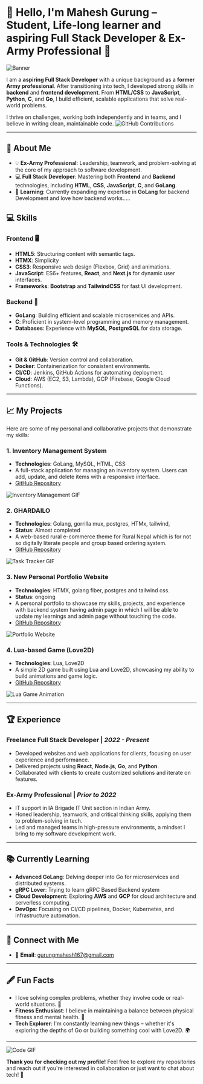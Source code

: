 # 👋 Hello, I'm Mahesh Gurung – Student, Life-long learner and aspiring Full Stack Developer & Ex-Army Professional 🚀

![Banner](https://media.giphy.com/media/mguPrVJAnEHIY/giphy.gif)


I am a **aspiring Full Stack Developer** with a unique background as a **former Army professional**. After transitioning into tech, I developed strong skills in **backend** and **frontend development**. From **HTML/CSS** to **JavaScript**, **Python**, **C**, and **Go**, I build efficient, scalable applications that solve real-world problems.

I thrive on challenges, working both independently and in teams, and I believe in writing clean, maintainable code.
![GitHub Contributions](https://activity-graph.herokuapp.com/graph?username=IamMaheshGurung&bg_color=000000&color=00ff00&line=00ff00&point=ff0000&area=true&hide_border=true)


---

## 🚀 About Me

- 💡 **Ex-Army Professional**: Leadership, teamwork, and problem-solving at the core of my approach to software development.
- 💻 **Full Stack Developer**: Mastering both **Frontend** and **Backend** technologies, including **HTML**, **CSS**, **JavaScript**, **C**, and **GoLang**.
- 🌱 **Learning**: Currently expanding my expertise in **GoLang** for backend Development and love how backend works.....

## 💻 Skills

### **Frontend** 🖥️
- **HTML5**: Structuring content with semantic tags.
- **HTMX**: Simplicity 
- **CSS3**: Responsive web design (Flexbox, Grid) and animations.
- **JavaScript**: ES6+ features, **React**, and **Next.js** for dynamic user interfaces.
- **Frameworks**: **Bootstrap** and **TailwindCSS** for fast UI development.

### **Backend** 🔧
- **GoLang**: Building efficient and scalable microservices and APIs.
- **C**: Proficient in system-level programming and memory management.
- **Databases**: Experience with **MySQL**, **PostgreSQL** for data storage.

### **Tools & Technologies** 🛠️
- **Git & GitHub**: Version control and collaboration.
- **Docker**: Containerization for consistent environments.
- **CI/CD**: Jenkins, GitHub Actions for automating deployment.
- **Cloud**: AWS (EC2, S3, Lambda), GCP (Firebase, Google Cloud Functions).

---

## 📈 My Projects

Here are some of my personal and collaborative projects that demonstrate my skills:

### 1. **Inventory Management System**
   - **Technologies**: GoLang, MySQL, HTML, CSS
   - A full-stack application for managing an inventory system. Users can add, update, and delete items with a responsive interface.
   - [GitHub Repository](https://github.com/yourusername/inventory-management)

   ![Inventory Management GIF](https://media.giphy.com/media/JW60Ndjr5wAdP7QQ3l/giphy.gif)

### 2. **GHARDAILO**
   - **Technologies**: Golang, gorrilla mux, postgres, HTMx, tailwind,
   - **Status**: Almost completed
   - A web-based rural e-commerce theme for Rural Nepal which is for not so digitally literate people and group based ordering system.
   - [GitHub Repository](https://github.com/IamMaheshGurung/ghardailo)

   ![Task Tracker GIF](https://media.giphy.com/media/3o7qE4d95Ib8sZHv4I/giphy.gif)

### 3. **New Personal Portfolio Website**
   - **Technologies**: HTMX, golang fiber, postgres and tailwind css.
   - **Status**: ongoing
   - A personal portfolio to showcase my skills, projects, and experience with backend system having admin page in which I will be able to update my learnings and admin page without touching the code.
   - [GitHub Repository](https://github.com/IamMaheshGurung/NewPortfolio)

   ![Portfolio Website](https://media.giphy.com/media/3ohs4kJlvkY57vP19O/giphy.gif)

### 4. **Lua-based Game (Love2D)**
   - **Technologies**: Lua, Love2D
   - A simple 2D game built using Lua and Love2D, showcasing my ability to build animations and game logic.
   - [GitHub Repository](https://github.com/yourusername/love2d-game)

   ![Lua Game Animation](https://media.giphy.com/media/9U5ovNGtY0eFdfEqPf/giphy.gif)

---

## 🏆 Experience

### **Freelance Full Stack Developer** | *2022 - Present*
   - Developed websites and web applications for clients, focusing on user experience and performance.
   - Delivered projects using **React**, **Node.js**, **Go**, and **Python**.
   - Collaborated with clients to create customized solutions and iterate on features.

### **Ex-Army Professional** | *Prior to 2022*
   - IT support in IA Brigade IT Unit section in Indian Army.
   - Honed leadership, teamwork, and critical thinking skills, applying them to problem-solving in tech.
   - Led and managed teams in high-pressure environments, a mindset I bring to my software development work.
     

---

## 📚 Currently Learning

- **Advanced GoLang**: Delving deeper into Go for microservices and distributed systems.
- **gRPC Lover**: Trying to learn gRPC Based Backend system
- **Cloud Development**: Exploring **AWS** and **GCP** for cloud architecture and serverless computing.
- **DevOps**: Focusing on CI/CD pipelines, Docker, Kubernetes, and infrastructure automation.

---

## 🔗 Connect with Me

- 💬 **Email**: [gurungmahesh167@gmail.com](mailto:gurungmahesh167@gmail.com)


---

## 🖋️ Fun Facts

- I love solving complex problems, whether they involve code or real-world situations. 🧠
- **Fitness Enthusiast**: I believe in maintaining a balance between physical fitness and mental health. 💪
- **Tech Explorer**: I'm constantly learning new things – whether it's exploring the depths of Go or building something cool with Love2D. 🌍

---

![Code GIF](https://i.giphy.com/media/v1.Y2lkPTc5MGI3NjExZGVuY3J0NWN1OXdsbTZjMGlvbXppY3cwY2hwM3p5Zm1yMmJiaHE2ZyZlcD12MV9pbnRlcm5hbF9naWZfYnlfaWQmY3Q9Zw/OOwBcRtJ7DSMM/giphy.gif)

**Thank you for checking out my profile!** Feel free to explore my repositories and reach out if you're interested in collaboration or just want to chat about tech! 🚀


